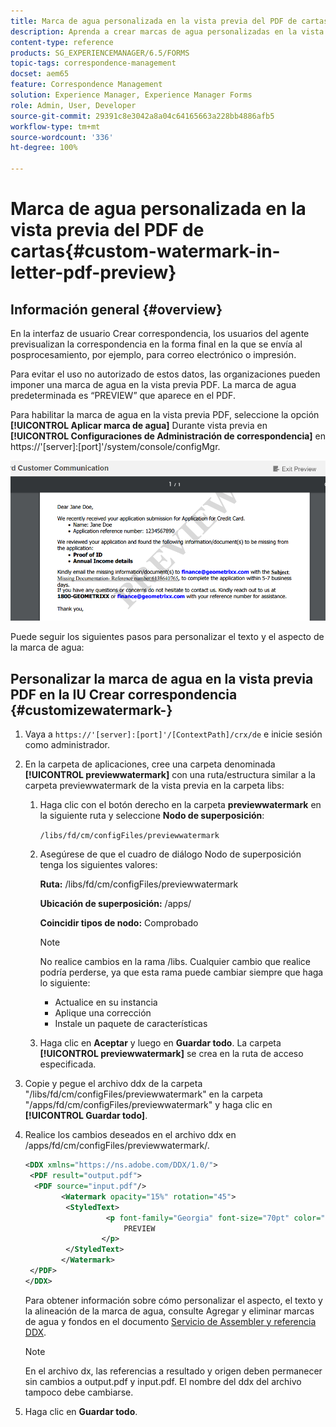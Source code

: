 ```yaml
---
title: Marca de agua personalizada en la vista previa del PDF de cartas
description: Aprenda a crear marcas de agua personalizadas en la vista previa PDF de la carta.
content-type: reference
products: SG_EXPERIENCEMANAGER/6.5/FORMS
topic-tags: correspondence-management
docset: aem65
feature: Correspondence Management
solution: Experience Manager, Experience Manager Forms
role: Admin, User, Developer
source-git-commit: 29391c8e3042a8a04c64165663a228bb4886afb5
workflow-type: tm+mt
source-wordcount: '336'
ht-degree: 100%

---
```


# Marca de agua personalizada en la vista previa del PDF de cartas{#custom-watermark-in-letter-pdf-preview}

## Información general {#overview}

En la interfaz de usuario Crear correspondencia, los usuarios del agente previsualizan la correspondencia en la forma final en la que se envía al posprocesamiento, por ejemplo, para correo electrónico o impresión.

Para evitar el uso no autorizado de estos datos, las organizaciones pueden imponer una marca de agua en la vista previa PDF. La marca de agua predeterminada es “PREVIEW” que aparece en el PDF.

Para habilitar la marca de agua en la vista previa PDF, seleccione la opción **[!UICONTROL Aplicar marca de agua]** Durante vista previa en **[!UICONTROL Configuraciones de Administración de correspondencia]** en https://&#39;[server]:[port]&#39;/system/console/configMgr.

![default-watermark](assets/default-watermark.png)

Puede seguir los siguientes pasos para personalizar el texto y el aspecto de la marca de agua:

## Personalizar la marca de agua en la vista previa PDF en la IU Crear correspondencia {#customizewatermark-}

1. Vaya a `https://'[server]:[port]'/[ContextPath]/crx/de` e inicie sesión como administrador.
1. En la carpeta de aplicaciones, cree una carpeta denominada **[!UICONTROL previewwatermark]** con una ruta/estructura similar a la carpeta previewwatermark de la vista previa en la carpeta libs:

   1. Haga clic con el botón derecho en la carpeta **previewwatermark** en la siguiente ruta y seleccione **Nodo de superposición**:

      `/libs/fd/cm/configFiles/previewwatermark`

   1. Asegúrese de que el cuadro de diálogo Nodo de superposición tenga los siguientes valores:

      **Ruta:** /libs/fd/cm/configFiles/previewwatermark

      **Ubicación de superposición:** /apps/

      **Coincidir tipos de nodo:** Comprobado

      >[!NOTE]
      >
      >No realice cambios en la rama /libs. Cualquier cambio que realice podría perderse, ya que esta rama puede cambiar siempre que haga lo siguiente:
      >
      >    
      >    
      >    * Actualice en su instancia
      >    * Aplique una corrección
      >    * Instale un paquete de características
      >    
      >

   1. Haga clic en **Aceptar** y luego en **Guardar todo**. La carpeta **[!UICONTROL previewwatermark]** se crea en la ruta de acceso especificada.

1. Copie y pegue el archivo ddx de la carpeta &quot;/libs/fd/cm/configFiles/previewwatermark&quot; en la carpeta &quot;/apps/fd/cm/configFiles/previewwatermark&quot; y haga clic en **[!UICONTROL Guardar todo]**.
1. Realice los cambios deseados en el archivo ddx en /apps/fd/cm/configFiles/previewwatermark/.

   ```xml
   <DDX xmlns="https://ns.adobe.com/DDX/1.0/">
    <PDF result="output.pdf">
     <PDF source="input.pdf"/>
           <Watermark opacity="15%" rotation="45">
            <StyledText>
                     <p font-family="Georgia" font-size="70pt" color="black" font-weight="bold">
                         PREVIEW
                    </p>
            </StyledText>
           </Watermark>
    </PDF>
   </DDX>
   ```

   Para obtener información sobre cómo personalizar el aspecto, el texto y la alineación de la marca de agua, consulte Agregar y eliminar marcas de agua y fondos en el documento [Servicio de Assembler y referencia DDX](https://help.adobe.com/en_US/livecycle/11.0/ddxRef.pdf).

   >[!NOTE]
   >
   >En el archivo dx, las referencias a resultado y origen deben permanecer sin cambios a output.pdf y input.pdf. El nombre del ddx del archivo tampoco debe cambiarse.

1. Haga clic en **Guardar todo**.
